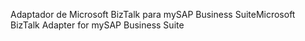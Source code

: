 <span data-ttu-id="206c0-101">Adaptador de Microsoft BizTalk para mySAP Business Suite</span><span class="sxs-lookup"><span data-stu-id="206c0-101">Microsoft BizTalk Adapter for mySAP Business Suite</span></span>